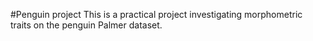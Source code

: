 #Penguin project
This is a practical project investigating morphometric traits on the
penguin Palmer dataset.